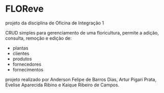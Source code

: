 # FLOReve
projeto da disciplina de Oficina de Integração 1

CRUD simples para gerenciamento de uma floricultura, permite a adição, consulta, remoção e edição de:

- plantas
- clientes
- produtos
- fornecedores
- fornecimentos

projeto realizado por Anderson Felipe de Barros Dias, Artur Pigari Prata, Evelise Aparecida Ribino e Kaique Ribeiro de Campos.
